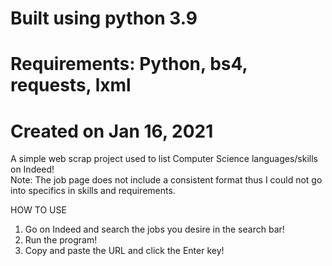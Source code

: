 # Built using python 3.9  
# Requirements: Python, bs4, requests, lxml  
# Created on Jan 16, 2021
A simple web scrap project used to list Computer Science languages/skills on Indeed!  
Note: The job page does not include a consistent format thus I could not go into specifics in skills and requirements.  
  
HOW TO USE  
1. Go on Indeed and search the jobs you desire in the search bar!  
2. Run the program!  
2. Copy and paste the URL and click the Enter key!
